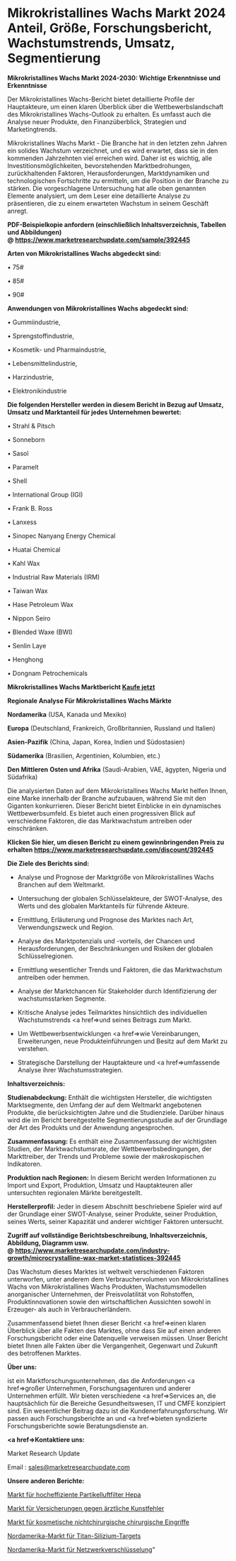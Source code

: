 # Mikrokristallines Wachs Markt 2024 Anteil, Größe, Forschungsbericht, Wachstumstrends, Umsatz, Segmentierung

<strong>Mikrokristallines Wachs Markt 2024-2030: Wichtige Erkenntnisse und Erkenntnisse</strong>

Der Mikrokristallines Wachs-Bericht bietet detaillierte Profile der Hauptakteure, um einen klaren Überblick über die Wettbewerbslandschaft des Mikrokristallines Wachs-Outlook zu erhalten. Es umfasst auch die Analyse neuer Produkte, den Finanzüberblick, Strategien und Marketingtrends.

Mikrokristallines Wachs Markt - Die Branche hat in den letzten zehn Jahren ein solides Wachstum verzeichnet, und es wird erwartet, dass sie in den kommenden Jahrzehnten viel erreichen wird. Daher ist es wichtig, alle Investitionsmöglichkeiten, bevorstehenden Marktbedrohungen, zurückhaltenden Faktoren, Herausforderungen, Marktdynamiken und technologischen Fortschritte zu ermitteln, um die Position in der Branche zu stärken. Die vorgeschlagene Untersuchung hat alle oben genannten Elemente analysiert, um dem Leser eine detaillierte Analyse zu präsentieren, die zu einem erwarteten Wachstum in seinem Geschäft anregt.

<strong><b>PDF-Beispielkopie anfordern (einschließlich Inhaltsverzeichnis, Tabellen und Abbildungen) @ </b></strong><strong><a href=https://www.marketresearchupdate.com/sample/392445><strong>https://www.marketresearchupdate.com/sample/392445</u></a></strong></strong>

<strong>Arten von Mikrokristallines Wachs abgedeckt sind:</strong>

• 75#

• 85#

• 90#

<strong>Anwendungen von Mikrokristallines Wachs abgedeckt sind:</strong>

• Gummiindustrie,

• Sprengstoffindustrie,

• Kosmetik- und Pharmaindustrie,

• Lebensmittelindustrie,

• Harzindustrie,

• Elektronikindustrie

<strong>Die folgenden Hersteller werden in diesem Bericht in Bezug auf Umsatz, Umsatz und Marktanteil für jedes Unternehmen bewertet:</strong>

• Strahl & Pitsch

• Sonneborn

• Sasol

• Paramelt

• Shell

• International Group (IGI)

• Frank B. Ross

• Lanxess

• Sinopec Nanyang Energy Chemical

• Huatai Chemical

• Kahl Wax

• Industrial Raw Materials (IRM)

• Taiwan Wax

• Hase Petroleum Wax

• Nippon Seiro

• Blended Waxe (BWI)

• Senlin Laye

• Henghong

• Dongnam Petrochemicals

<strong>Mikrokristallines Wachs Marktbericht <a href=https://www.marketresearchupdate.com/buynow/392445>Kaufe jetzt</a></strong>

<strong>Regionale Analyse Für Mikrokristallines Wachs Märkte</strong>

<strong>Nordamerika</strong> (USA, Kanada und Mexiko)

<strong>Europa</strong> (Deutschland, Frankreich, Großbritannien, Russland und Italien)

<strong>Asien-Pazifik</strong> (China, Japan, Korea, Indien und Südostasien)

<strong>Südamerika</strong> (Brasilien, Argentinien, Kolumbien, etc.)

<strong>Den Mittleren</strong> <strong>Osten und Afrika</strong> (Saudi-Arabien, VAE, ägypten, Nigeria und Südafrika)

Die analysierten Daten auf dem Mikrokristallines Wachs Markt helfen Ihnen, eine Marke innerhalb der Branche aufzubauen, während Sie mit den Giganten konkurrieren. Dieser Bericht bietet Einblicke in ein dynamisches Wettbewerbsumfeld. Es bietet auch einen progressiven Blick auf verschiedene Faktoren, die das Marktwachstum antreiben oder einschränken.

<strong>Klicken Sie hier, um diesen Bericht zu einem gewinnbringenden Preis zu erhalten
</strong><strong><a href=https://www.marketresearchupdate.com/discount/392445>https://www.marketresearchupdate.com/discount/392445</b></u></strong></a>

<strong>Die Ziele des Berichts sind:</strong>

- Analyse und Prognose der Marktgröße von Mikrokristallines Wachs Branchen auf dem Weltmarkt.

- Untersuchung der globalen Schlüsselakteure, der SWOT-Analyse, des Werts und des globalen Marktanteils für führende Akteure.

- Ermittlung, Erläuterung und Prognose des Marktes nach Art, Verwendungszweck und Region.

- Analyse des Marktpotenzials und -vorteils, der Chancen und Herausforderungen, der Beschränkungen und Risiken der globalen Schlüsselregionen.

- Ermittlung wesentlicher Trends und Faktoren, die das Marktwachstum antreiben oder hemmen.

- Analyse der Marktchancen für Stakeholder durch Identifizierung der wachstumsstarken Segmente.

- Kritische Analyse jedes Teilmarktes hinsichtlich des individuellen Wachstumstrends <a href=>und</a> seines Beitrags zum Markt.

- Um Wettbewerbsentwicklungen <a href=>wie</a> Vereinbarungen, Erweiterungen, neue Produkteinführungen und Besitz auf dem Markt zu verstehen.

- Strategische Darstellung der Hauptakteure und <a href=>umfas</a>sende Analyse ihrer Wachstumsstrategien.

<strong>Inhaltsverzeichnis:</strong>

<strong>Studienabdeckung:</strong> Enthält die wichtigsten Hersteller, die wichtigsten Marktsegmente, den Umfang der auf dem Weltmarkt angebotenen Produkte, die berücksichtigten Jahre und die Studienziele. Darüber hinaus wird die im Bericht bereitgestellte Segmentierungsstudie auf der Grundlage der Art des Produkts und der Anwendung angesprochen.

<strong>Zusammenfassung:</strong> Es enthält eine Zusammenfassung der wichtigsten Studien, der Marktwachstumsrate, der Wettbewerbsbedingungen, der Markttreiber, der Trends und Probleme sowie der makroskopischen Indikatoren.

<strong>Produktion nach Regionen:</strong> In diesem Bericht werden Informationen zu Import und Export, Produktion, Umsatz und Hauptakteuren aller untersuchten regionalen Märkte bereitgestellt.

<strong>Herstellerprofil:</strong> Jeder in diesem Abschnitt beschriebene Spieler wird auf der Grundlage einer SWOT-Analyse, seiner Produkte, seiner Produktion, seines Werts, seiner Kapazität und anderer wichtiger Faktoren untersucht.

<strong><b>Zugriff auf vollständige Berichtsbeschreibung, Inhaltsverzeichnis, Abbildung, Diagramm usw. @ </b></strong><strong><a href=https://www.marketresearchupdate.com/industry-growth/microcrystalline-wax-market-statistices-392445>https://www.marketresearchupdate.com/industry-growth/microcrystalline-wax-market-statistices-392445</a></strong>

Das Wachstum dieses Marktes ist weltweit verschiedenen Faktoren unterworfen, unter anderem dem Verbrauchervolumen von Mikrokristallines Wachs von Mikrokristallines Wachs Produkten, Wachstumsmodellen anorganischer Unternehmen, der Preisvolatilität von Rohstoffen, Produktinnovationen sowie den wirtschaftlichen Aussichten sowohl in Erzeuger- als auch in Verbraucherländern.

Zusammenfassend bietet Ihnen dieser Bericht <a href=>einen</a> klaren Überblick über alle Fakten des Marktes, ohne dass Sie auf einen anderen Forschungsbericht oder eine Datenquelle verweisen müssen. Unser Bericht bietet Ihnen alle Fakten über die Vergangenheit, Gegenwart und Zukunft des betroffenen Marktes.

<strong>Über uns:</strong>

 ist ein Marktforschungsunternehmen, das die Anforderungen <a href=>großer</a> Unternehmen, Forschungsagenturen und anderer Unternehmen erfüllt. Wir bieten verschiedene <a href=>Services</a> an, die hauptsächlich für die Bereiche Gesundheitswesen, IT und CMFE konzipiert sind. Ein wesentlicher Beitrag dazu ist die Kundenerfahrungsforschung. Wir passen auch Forschungsberichte an und <a href=>bieten</a> syndizierte Forschungsberichte sowie Beratungsdienste an.

<strong><a href=>Kontaktiere uns:</a></strong>

Market Research Update

Email : sales@marketresearchupdate.com

<strong>Unsere anderen Berichte:</strong>

<a href=https://www.linkedin.com/pulse/high-efficiency-particulate-air-filter-hepa-market>Markt für hocheffiziente Partikelluftfilter Hepa</a>

<a href=https://www.linkedin.com/pulse/medical-malpractice-insurance-market-size-emerging>Markt für Versicherungen gegen ärztliche Kunstfehler</a>

<a href=https://www.linkedin.com/pulse/cosmetic-nonsurgical-surgery-procedure-market-size-share>Markt für kosmetische nichtchirurgische chirurgische Eingriffe</a>

<a href=https://www.linkedin.com/pulse/north-america-titanium-silicon-target-market-1f>Nordamerika-Markt für Titan-Silizium-Targets</a>

<a href=https://www.linkedin.com/pulse/north-america-network-encryption-market-ntbif/>Nordamerika-Markt für Netzwerkverschlüsselung</a>"
